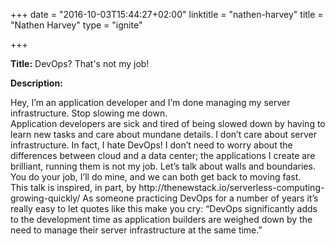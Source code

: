 +++
date = "2016-10-03T15:44:27+02:00"
linktitle = "nathen-harvey"
title = "Nathen Harvey"
type = "ignite"

+++

<div class="span-15  ">
  <div class="span-15  last ">
  <p><strong>Title:</strong>
DevOps? That's not my job!
</p>

<p><strong>Description:</strong></p>

<p>
Hey, I’m an application developer and I’m done managing my server infrastructure. Stop slowing me down.
<br>
Application developers are sick and tired of being slowed down by having to learn new tasks and care about mundane details. I don’t care about server infrastructure. In fact, I hate DevOps! I don’t need to worry about the differences between cloud and a data center; the applications I create are brilliant, running them is not my job. Let’s talk about walls and boundaries. You do your job, I’ll do mine, and we can both get back to moving fast.
<br>
This talk is inspired, in part, by http://thenewstack.io/serverless-computing-growing-quickly/ As someone practicing DevOps for a number of years it’s really easy to let quotes like this make you cry: “DevOps significantly adds to the development time as application builders are weighed down by the need to manage their server infrastructure at the same time.”
</p>
<p>

  </div>
</div>

